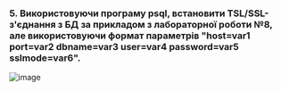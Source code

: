 ### 5. Використовуючи програму psql, встановити TSL/SSL-з'єднання з БД за прикладом з лабораторної роботи №8, але використовуючи формат параметрів "host=var1 port=var2 dbname=var3 user=var4 password=var5 sslmode=var6".

![image](https://github.com/oleksandrblazhko/ai-192-amikishyiev/assets/123385187/7ca6a3f7-34ff-4873-83d8-43932691b940)

